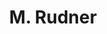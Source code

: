 ---
layout: page
title: M. Rudner
description: Postdoc
img: 
redirect: 
importance: 1
category: former postdocs
---
